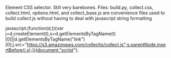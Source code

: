 Element CSS selector. Still very barebones.
Files: build.py, collect.css, collect.html, options.html, and collect_base.js are convenience files used to build collect.js without having to deal with javascript string formatting

javascript:(function(d,t){var j=d.createElement(t),s=d.getElementsByTagName(t)[0]||d.getElementsByTagName("link")[0];j.src="https://s3.amazonaws.com/collectjs/collect.js";s.parentNode.insertBefore(j,s);})(document,"script");